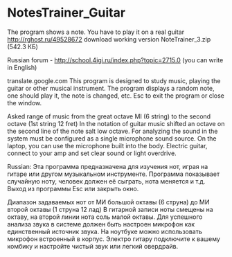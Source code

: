 NotesTrainer_Guitar
===================

The program shows a note. You have to play it on a real guitar
http://rghost.ru/49528672 download working version NoteTrainer_3.zip (542.3 КБ)

Russian forum - http://school.4igi.ru/index.php?topic=2715.0 (you can write in English)


translate.google.com
This program is designed to study music, playing the guitar or other musical instrument.
The program displays a random note, one should play it, the note is changed, etc.
Esc to exit the program or close the window.

Asked range of music from the great octave MI (6 string) to the second octave (1st string 12 fret)
In the notation of guitar music shifted an octave on the second line of the note salt low octave.
For analyzing the sound in the system must be configured as a single microphone sound source.
On the laptop, you can use the microphone built into the body.
Electric guitar, connect to your amp and set clear sound or light overdrive.


Russian:
Эта программа предназначена для изучения нот, играя на гитаре или другом музыкальном инструменте.
Программа показывает случайную ноту, человек должен её сыграть, нота меняется и т.д.
Выход из программы Esc или закрыть окно.

Диапазон задаваемых нот от МИ большой октавы (6 струна) до МИ второй октавы (1 струна 12 лад)
В гитарной записи ноты смещены на октаву, на второй линии нота соль малой октавы.
Для успешного анализа звука в системе должен быть настроен микрофон как единственный источник звука.
На ноутбуке можно использовать микрофон встроенный в корпус.
Электро гитару подключите к вашему комбику и настройте чистый звук или легкий овердрайв.
